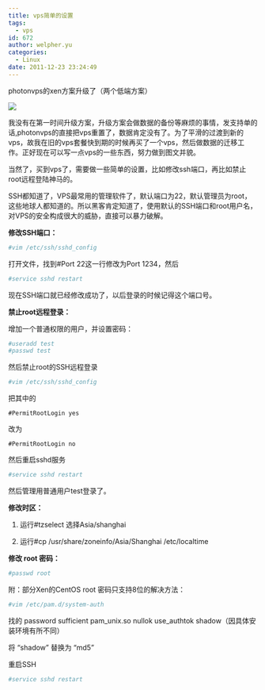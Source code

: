 ```yaml
---
title: vps简单的设置
tags:
  - vps
id: 672
author: welpher.yu
categories:
  - Linux
date: 2011-12-23 23:24:49
---
```


photonvps的xen方案升级了（两个低端方案）

[![](/imgs/2011/photonvps1.jpg)](http://www.photonvps.com/billing/aff.php?aff=2271)

我没有在第一时间升级方案，升级方案会做数据的备份等麻烦的事情，发支持单的话,photonvps的直接把vps重置了，数据肯定没有了。为了平滑的过渡到新的vps，故我在旧的vps套餐快到期的时候再买了一个vps，然后做数据的迁移工作。正好现在可以写一点vps的一些东西，努力做到图文并貌。

当然了，买到vps了，需要做一些简单的设置，比如修改ssh端口，再比如禁止root远程登陆神马的。

SSH都知道了，VPS最常用的管理软件了，默认端口为22，默认管理员为root，这些地球人都知道的。所以黑客肯定知道了，使用默认的SSH端口和root用户名，对VPS的安全构成很大的威胁，直接可以暴力破解。

**修改SSH端口：**

``` bash
#vim /etc/ssh/sshd_config
```
打开文件，找到#Port 22这一行修改为Port 1234，然后

``` bash
#service sshd restart
```
现在SSH端口就已经修改成功了，以后登录的时候记得这个端口号。

**禁止root远程登录：**

增加一个普通权限的用户，并设置密码：

``` bash
#useradd test
#passwd test
```
然后禁止root的SSH远程登录

``` bash
#vim /etc/ssh/sshd_config
```
把其中的

```
#PermitRootLogin yes
```
改为

```
#PermitRootLogin no
```
然后重启sshd服务

``` bash
#service sshd restart
```
然后管理用普通用户test登录了。

**修改时区：**

1. 运行#tzselect 选择Asia/shanghai

2. 运行#cp /usr/share/zoneinfo/Asia/Shanghai /etc/localtime

**修改 root 密码：**

``` bash
#passwd root
```
附：部分Xen的CentOS root 密码只支持8位的解决方法：

``` bash
#vim /etc/pam.d/system-auth
```
找的 password sufficient pam_unix.so nullok use_authtok shadow（因具体安装环境有所不同）

将 “shadow” 替换为 “md5”

重启SSH

``` bash
#service sshd restart
```